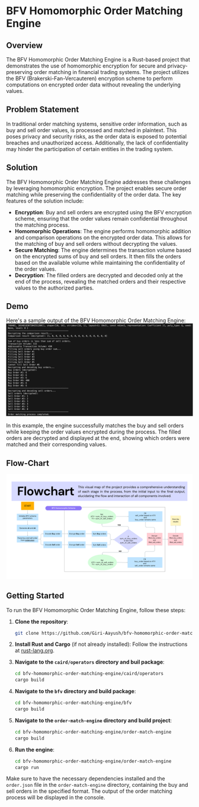 # BFV Homomorphic Order Matching Engine

## Overview
The BFV Homomorphic Order Matching Engine is a Rust-based project that demonstrates the use of homomorphic encryption for secure and privacy-preserving order matching in financial trading systems. The project utilizes the BFV (Brakerski-Fan-Vercauteren) encryption scheme to perform computations on encrypted order data without revealing the underlying values.

## Problem Statement
In traditional order matching systems, sensitive order information, such as buy and sell order values, is processed and matched in plaintext. This poses privacy and security risks, as the order data is exposed to potential breaches and unauthorized access. Additionally, the lack of confidentiality may hinder the participation of certain entities in the trading system.

## Solution
The BFV Homomorphic Order Matching Engine addresses these challenges by leveraging homomorphic encryption. The project enables secure order matching while preserving the confidentiality of the order data. The key features of the solution include:

- **Encryption**: Buy and sell orders are encrypted using the BFV encryption scheme, ensuring that the order values remain confidential throughout the matching process.
- **Homomorphic Operations**: The engine performs homomorphic addition and comparison operations on the encrypted order data. This allows for the matching of buy and sell orders without decrypting the values.
- **Secure Matching**: The engine determines the transaction volume based on the encrypted sums of buy and sell orders. It then fills the orders based on the available volume while maintaining the confidentiality of the order values.
- **Decryption**: The filled orders are decrypted and decoded only at the end of the process, revealing the matched orders and their respective values to the authorized parties.

## Demo
Here's a sample output of the BFV Homomorphic Order Matching Engine:
![alt text](demo.png)

In this example, the engine successfully matches the buy and sell orders while keeping the order values encrypted during the process. The filled orders are decrypted and displayed at the end, showing which orders were matched and their corresponding values.

## Flow-Chart
![alt text](image.png)

## Getting Started
To run the BFV Homomorphic Order Matching Engine, follow these steps:

1. **Clone the repository**:
    ```sh
    git clone https://github.com/Giri-Aayush/bfv-homomorphic-order-matching-engine.git
    ```

2. **Install Rust and Cargo** (if not already installed):
    Follow the instructions at [rust-lang.org](https://www.rust-lang.org/).

3. **Navigate to the `caird/operators` directory and buil package**:
    ```sh
    cd bfv-homomorphic-order-matching-engine/caird/operators
    cargo build
    ```
4. **Navigate to the `bfv` directory and build package**:
    ```sh
    cd bfv-homomorphic-order-matching-engine/bfv
    cargo build
    ```

7. **Navigate to the `order-match-engine` directory and build project**:
    ```sh
    cd bfv-homomorphic-order-matching-engine/order-match-engine
    cargo build
    ```

9. **Run the engine**:
    ```sh
    cd bfv-homomorphic-order-matching-engine/order-match-engine
    cargo run
    ```

Make sure to have the necessary dependencies installed and the `order.json` file in the `order-match-engine` directory, containing the buy and sell orders in the specified format. The output of the order matching process will be displayed in the console.
